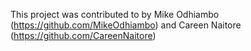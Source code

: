 This project was contributed to by Mike Odhiambo (https://github.com/MikeOdhiambo) and Careen Naitore (https://github.com/CareenNaitore)
